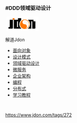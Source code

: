 



### #DDD领域驱动设计



​                     [![img](assets/jdon100.png)](https://www.jdon.com/)          

解道Jdon

- [面向对象](https://www.jdon.com/oo.html)
- [设计模式](https://www.jdon.com/designpatterns/)
- [领域驱动设计](https://www.jdon.com/ddd.html)
- [微服务](https://www.jdon.com/microservice.html)
- [企业架构 ](https://www.jdon.com/tags/272#) 					 				
- [编程 ](https://www.jdon.com/tags/272#) 					 				
- [分布式 ](https://www.jdon.com/tags/272#) 					 				
- [学习教程 ](https://www.jdon.com/tags/272#) 					 				

​           	                

https://www.jdon.com/tags/272